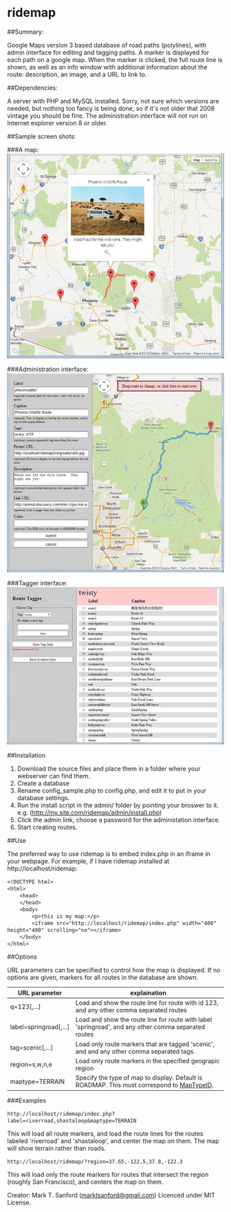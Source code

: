 # ridemap

##Summary:

Google Maps version 3 based database of road paths (polylines), with admin interface for editing and tagging paths.
A marker is displayed for each path on a google map.  When the marker is clicked, the full route line is shown,
as well as an info window with additional information about the route: description, an image, and a URL to link to.

##Dependencies:

A server with PHP and MySQL installed.   Sorry, not sure which versions are needed, but nothing too fancy is
being done, so if it's not older that 2008 vintage you should be fine.  The administration interface will not
run on Internet explorer version 8 or older.

##Sample screen shots:

###A map:
![Admin page](img/map-sample.jpg)

###Administration interface:
![Admin page](img/admin-sample.jpg)

###Tagger interface:
![Admin page](img/tagger-sample.jpg)

##Installation

1. Download the source files and place them in a folder where your webserver can find them.
2. Create a database
3. Rename config_sample.php to config.php, and edit it to put in your database settings. 
4. Run the install script in the admin/ folder by pointing your broswer to it.  
   e.g. (http://my.site.com/ridemap/admin/install.php)
5. Click the admin link, choose a password for the administation interface.
6. Start creating routes.

##Use

The preferred way to use ridemap is to embed index.php in an iframe in your webpage.   For example,
if I have ridemap installed at http://localhost/ridemap:

```
<!DOCTYPE html>
<html>
	<head>
	</head>
	<body>
		<p>this is my map:</p>
		<iframe src="http://localhost/ridemap/index.php" width="400" height="400" scrolling="no"></iframe>
	</body>
</html>
```

##Options

URL parameters can be specified to control how the map is displayed.   If no options are given, markers for 
all routes in the database are shown.

| URL parameter | explaination |
| -------------------- | ------------------------------------------------------------ |
| q=123[,...]  | Load and show the route line for route with id 123, and any other comma separated routes |
| label=springroad[,...]  | Load and show the route line for route with label 'springroad', and any other comma separated routes |
| tag=scenic[,...] | Load only route markers that are tagged 'scenic', and and any other comma separated tags. |
| region=s,w,n,e | Load only route markers in the specified geograpic region |
| maptype=TERRAIN | Specify the type of map to display.   Default is ROADMAP.  This must correspond to [MapTypeID](https://developers.google.com/maps/documentation/javascript/reference#MapTypeId). |

###Examples

```
http://localhost/ridemap/index.php?label=riverroad,shastaloop&maptype=TERRAIN
```

This will load all route markers, and load the route lines for the routes labeled 'riverroad' and
'shastaloop', and center the map on them.   The map will show terrain rather than roads.

```
http://localhost/ridemap/?region=37.65,-122.5,37.8,-122.3
```

This will load only the route markers for routes that intersect the region (roughly San Francisco),
and centers the map on them.

Creator: Mark T. Sanford (marktsanford@gmail.com)
Licenced under MIT License.
